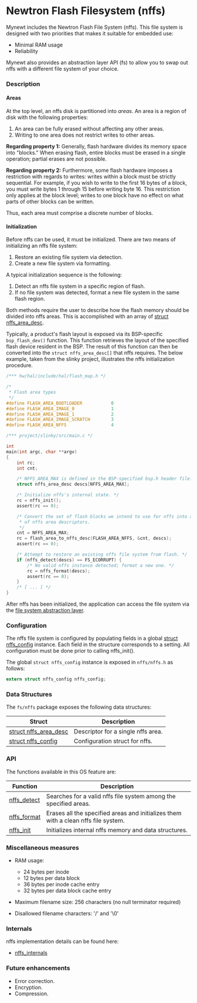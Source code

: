 # Newtron Flash Filesystem (nffs)

Mynewt includes the Newtron Flash File System (nffs).  This file system is designed with two priorities that makes it suitable for embedded use: 

* Minimal RAM usage
* Reliability

Mynewt also provides an abstraction layer API (fs) to allow you to swap out nffs with a different file system of your choice.

### Description

#### Areas

At the top level, an nffs disk is partitioned into *areas*.  An area is a region of disk with the following properties:

1. An area can be fully erased without affecting any other areas.
2. Writing to one area does not restrict writes to other areas.

**Regarding property 1:** Generally, flash hardware divides its memory space into "blocks."  When erasing flash, entire blocks must be erased in a single operation; partial erases are not possible.

**Regarding property 2:** Furthermore, some flash hardware imposes a restriction with regards to writes: writes within a block must be strictly sequential.  For example, if you wish to write to the first 16 bytes of a block, you must write bytes 1 through 15 before writing byte 16.  This restriction only applies at the block level; writes to one block have no effect on what parts of other blocks can be written.

Thus, each area must comprise a discrete number of blocks.

#### Initialization

Before nffs can be used, it must be initialized.  There are two means of initializing an nffs file system:

1. Restore an existing file system via detection.
2. Create a new file system via formatting.

A typical initialization sequence is the following:

1. Detect an nffs file system in a specific region of flash.
2. If no file system was detected, format a new file system in the same flash region.

Both methods require the user to describe how the flash memory should be divided into nffs areas.  This is accomplished with an array of [struct nffs\_area\_desc](nffs_area_desc.md).

Typically, a product's flash layout is exposed via its BSP-specific `bsp_flash_dev()` function.  This function retrieves the layout of the specified flash device resident in the BSP.  The result of this function can then be converted into the `struct nffs_area_desc[]` that nffs requires.  The below example, taken from the slinky project, illustrates the nffs initialization procedure.

```c
/*** hw/hal/include/hal/flash_map.h */

/*
 * Flash area types
 */
#define FLASH_AREA_BOOTLOADER           0
#define FLASH_AREA_IMAGE_0              1
#define FLASH_AREA_IMAGE_1              2
#define FLASH_AREA_IMAGE_SCRATCH        3
#define FLASH_AREA_NFFS                 4
```

```c
/*** project/slinky/src/main.c */

int
main(int argc, char **argv)
{
    int rc;
    int cnt;

    /* NFFS_AREA_MAX is defined in the BSP-specified bsp.h header file. */
    struct nffs_area_desc descs[NFFS_AREA_MAX];

    /* Initialize nffs's internal state. */
    rc = nffs_init();
    assert(rc == 0);

    /* Convert the set of flash blocks we intend to use for nffs into an array
     * of nffs area descriptors.
     */
    cnt = NFFS_AREA_MAX;
    rc = flash_area_to_nffs_desc(FLASH_AREA_NFFS, &cnt, descs);
    assert(rc == 0);

    /* Attempt to restore an existing nffs file system from flash. */
    if (nffs_detect(descs) == FS_ECORRUPT) {
        /* No valid nffs instance detected; format a new one. */
        rc = nffs_format(descs);
        assert(rc == 0);
    }
    /* [ ... ] */
}
```

After nffs has been initialized, the application can access the file system via the [file system abstraction layer](../fs/fs.md).

### Configuration

The nffs file system is configured by populating fields in a global [struct nffs\_config](nffs_config.md) instance.  Each field in the structure corresponds to a setting.  All configuration must be done prior to calling nffs\_init().


The global `struct nffs_config` instance is exposed in `nffs/nffs.h` as follows:

```c
extern struct nffs_config nffs_config;
```

### Data Structures

The `fs/nffs` package exposes the following data structures:

| Struct | Description |
|---------|-------------|
| [struct nffs\_area\_desc](nffs_area_desc.md) | Descriptor for a single nffs area. |
| [struct nffs\_config](nffs_config.md) | Configuration struct for nffs. |

### API

The functions available in this OS feature are:

| Function | Description |
|---------|-------------|
| [nffs\_detect](nffs_detect.md) | Searches for a valid nffs file system among the specified areas. |
| [nffs\_format](nffs_format.md) | Erases all the specified areas and initializes them with a clean nffs file system. |
| [nffs\_init](nffs_init.md) | Initializes internal nffs memory and data structures. |

### Miscellaneous measures

* RAM usage:
    * 24 bytes per inode
    * 12 bytes per data block
    * 36 bytes per inode cache entry
    * 32 bytes per data block cache entry
    
* Maximum filename size: 256 characters (no null terminator required)
* Disallowed filename characters: '/' and '\0'

### Internals

nffs implementation details can be found here:

* [nffs\_internals](nffs_internals.md)

### Future enhancements

* Error correction.
* Encryption.
* Compression.
